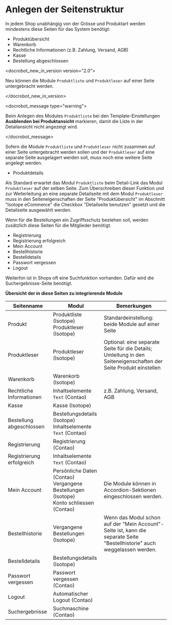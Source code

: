 # Anlegen der Seitenstruktur

In jedem Shop unabhängig von der Grösse und Produktart werden mindestens diese Seiten für das System benötigt:

* Produktübersicht
* Warenkorb
* Rechtliche Informationen (z.B. Zahlung, Versand, AGB)
* Kasse 
* Bestellung abgeschlossen

<docrobot_new_in_version version="2.0"><p>Neu können die Module `Produktliste` und `Produktleser` auf einer Seite untergebracht werden.</p></docrobot_new_in_version>

<docrobot_message type="warning"><p>Beim Anlegen des Modules `Produktliste` bei den Template-Einstellungen **Ausblenden bei Produktansicht** markieren, damit die Liste in der Detailansicht nicht angezeigt wird.</p></docrobot_message>

Sofern die Module `Produktliste` und `Produktleser` nicht zusammen auf einer Seite untergebracht werden sollen und der `Produktleser` auf eine separate Seite ausgelagert werden soll, muss noch eine weitere Seite angelegt werden.

* Produktdetails

Als Standard erwartet das Modul `Produktliste` beim Detail-Link das Modul `Produktleser` auf der selben Seite. Zum Überschreiben dieser Funktion und zur Weiterleitung an eine separate Detailseite mit dem Modul `Produktleser` muss in den Seiteneigenschaften der Seite "Produktübersicht" im Abschnitt "Isotope eCommerce" die Checkbox "Detailseite benutzen" gesetzt und die Detailseite ausgewählt werden.

Wenn für die Bestellungen ein Zugriffsschutz bestehen soll, werden zusätzlich diese Seiten für die Mitglieder benötigt.

* Registrierung
* Registrierung erfolgreich
* Mein Account
* Bestellhistorie
* Bestelldetails
* Passwort vergessen
* Logout

Weiterhin ist in Shops oft eine Suchfunktion vorhanden. Dafür wird die Suchergebnisse-Seite benötigt.


**Übersicht der in diese Seiten zu integrierende Module**

<table>
<thead>
<tr>
	<th>Seitenname</th>
	<th>Modul</th>
	<th>Bemerkungen</th>
</tr>
</thead>
<tbody>
<tr>
	<td>Produkt</td>
	<td><docrobot_route name="product-list">Produktliste</docrobot_route> (Isotope)<br><docrobot_route name="product-reader">Produktleser</docrobot_route> (Isotope)</td>
	<td>Standardeinstellung: beide Module auf einer Seite</td>
</tr>
<tr>
	<td>Produktleser</td>
	<td><docrobot_route name="product-reader">Produktleser</docrobot_route> (Isotope)</td>
	<td>Optional: eine separate Seite für die Details; Umleitung in den Seiteneigenschaften der Seite Produkt einstellen</td>
</tr>
<tr>
	<td>Warenkorb</td>
	<td><docrobot_route name="shopping-cart">Warenkorb</docrobot_route> (Isotope)</td>
	<td></td>
</tr>
<tr>
	<td>Rechtliche Informationen</td>
	<td>Inhaltselemente <code>Text</code> (Contao)</td>
	<td>z.B. Zahlung, Versand, AGB</td>
</tr>
<tr>
	<td>Kasse</td>
	<td><docrobot_route name="checkout">Kasse</docrobot_route> (Isotope)</td>
	<td></td>
</tr>
<tr>
	<td>Bestellung abgeschlossen</td>
	<td><docrobot_route name="order-details">Bestellungsdetails</docrobot_route> (Isotope)<br>Inhaltselemente <code>Text</code> (Contao)</td>
	<td></td>
</tr>
<tr>
	<td>Registrierung</td>
	<td>Registrierung (Contao)</td>
	<td></td>
</tr>
<tr>
	<td>Registrierung erfolgreich</td>
	<td>Inhaltselemente <code>Text</code> (Contao)</td>
	<td></td>
</tr>
<tr>
	<td>Mein Account</td>
	<td>Persönliche Daten (Contao)<br><docrobot_route name="order-history">Vergangene Bestellungen</docrobot_route> (Isotope)<br>Konto schliessen (Contao)</td>
	<td>Die Module können in Accordion-Sektionen eingeschlossen werden.</td>
</tr>
<tr>
	<td>Bestellhistorie</td>
	<td><docrobot_route name="order-history">Vergangene Bestellungen</docrobot_route> (Isotope)</td>
	<td>Wenn das Modul schon auf der "Mein Account"-Seite ist, kann die separate Seite "Bestellhistorie" auch weggelassen werden.</td>
</tr>
<tr>
	<td>Bestelldetails</td>
	<td><docrobot_route name="order-details">Bestellungsdetails</docrobot_route> (Isotope)</td>
	<td></td>
</tr>
<tr>
	<td>Passwort vergessen</td>
	<td>Passwort vergessen (Contao)</td>
	<td></td>
</tr>
<tr>
	<td>Logout</td>
	<td>Automatischer Logout (Contao)</td>
	<td></td>
</tr>
<tr>
	<td>Suchergebnisse</td>
	<td>Suchmaschine (Contao)
</td>
	<td></td>
</tr>
</tbody>
</table>